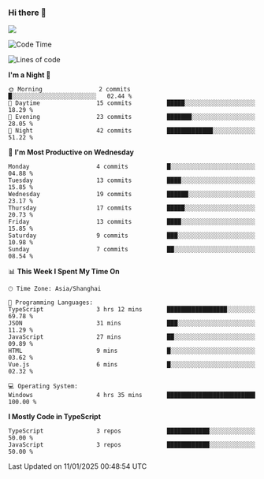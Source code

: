 ### Hi there 👋

<img src="https://github-readme-stats.vercel.app/api/top-langs/?username=lhvision"/>

<!--START_SECTION:waka-->
![Code Time](http://img.shields.io/badge/Code%20Time-39%20hrs%2017%20mins-blue)

![Lines of code](https://img.shields.io/badge/From%20Hello%20World%20I%27ve%20Written-62.7%20thousand%20lines%20of%20code-blue)

**I'm a Night 🦉** 

```text
🌞 Morning                2 commits           █░░░░░░░░░░░░░░░░░░░░░░░░   02.44 % 
🌆 Daytime                15 commits          █████░░░░░░░░░░░░░░░░░░░░   18.29 % 
🌃 Evening                23 commits          ███████░░░░░░░░░░░░░░░░░░   28.05 % 
🌙 Night                  42 commits          █████████████░░░░░░░░░░░░   51.22 % 
```
📅 **I'm Most Productive on Wednesday** 

```text
Monday                   4 commits           █░░░░░░░░░░░░░░░░░░░░░░░░   04.88 % 
Tuesday                  13 commits          ████░░░░░░░░░░░░░░░░░░░░░   15.85 % 
Wednesday                19 commits          ██████░░░░░░░░░░░░░░░░░░░   23.17 % 
Thursday                 17 commits          █████░░░░░░░░░░░░░░░░░░░░   20.73 % 
Friday                   13 commits          ████░░░░░░░░░░░░░░░░░░░░░   15.85 % 
Saturday                 9 commits           ███░░░░░░░░░░░░░░░░░░░░░░   10.98 % 
Sunday                   7 commits           ██░░░░░░░░░░░░░░░░░░░░░░░   08.54 % 
```


📊 **This Week I Spent My Time On** 

```text
🕑︎ Time Zone: Asia/Shanghai

💬 Programming Languages: 
TypeScript               3 hrs 12 mins       █████████████████░░░░░░░░   69.78 % 
JSON                     31 mins             ███░░░░░░░░░░░░░░░░░░░░░░   11.29 % 
JavaScript               27 mins             ██░░░░░░░░░░░░░░░░░░░░░░░   09.89 % 
HTML                     9 mins              █░░░░░░░░░░░░░░░░░░░░░░░░   03.62 % 
Vue.js                   6 mins              █░░░░░░░░░░░░░░░░░░░░░░░░   02.32 % 

💻 Operating System: 
Windows                  4 hrs 35 mins       █████████████████████████   100.00 % 
```

**I Mostly Code in TypeScript** 

```text
TypeScript               3 repos             ████████████░░░░░░░░░░░░░   50.00 % 
JavaScript               3 repos             ████████████░░░░░░░░░░░░░   50.00 % 
```




 Last Updated on 11/01/2025 00:48:54 UTC
<!--END_SECTION:waka-->
